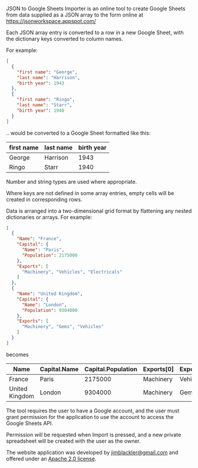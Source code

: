 JSON to Google Sheets Importer is an online tool to create Google Sheets from
data supplied as a JSON array to the form online at
https://jsonworkspace.appspot.com/

Each JSON array entry is converted to a row in a new Google Sheet, with the
dictionary keys converted to column names.

For example:

```json
[
  {
    "first name": "George",
    "last name": "Harrison",
    "birth year": 1943
  },
  {
    "first name": "Ringo",
    "last name": "Starr",
    "birth year": 1940
  }
]
```

.. would be converted to a Google Sheet formatted like this:

first name | last name | birth year
---------- | --------- | ----------
George     | Harrison  | 1943
Ringo      | Starr     | 1940

Number and string types are used where appropriate.

Where keys are not defined in some array entries, empty cells will be created in
corresponding rows.

Data is arranged into a two-dimensional grid format by flattening any nested
dictionaries or arrays. For example:

```json
[
  {
    "Name": "France",
    "Capital": {
      "Name": "Paris",
      "Population": 2175000
    },
    "Exports": [
      "Machinery", "Vehicles", "Electricals"
    ]
  },
  {
    "Name": "United Kingdom",
    "Capital": {
      "Name": "London",
      "Population": 9304000
    },
    "Exports": [
      "Machinery", "Gems", "Vehicles"
    ]
  }
]
```

becomes

Name           | Capital.Name | Capital.Population | Exports\[0\] | Exports\[1\] | Exports\[2\]
-------------- | ------------ | ------------------ | ------------ | ------------ | ------------
France         | Paris        | 2175000            | Machinery    | Vehicles     | Electricals
United Kingdom | London       | 9304000            | Machinery    | Gems         | Vehicles

The tool requires the user to have a Google account, and the user must grant
permission for the application to use the account to access the Google Sheets
API.

Permission will be requested when Import is pressed, and a new private
spreadsheet will be created with the user as the owner.

The website application was developed by jimblackler@gmail.com and offered under
an [Apache 2.0 license](https://www.apache.org/licenses/LICENSE-2.0).
